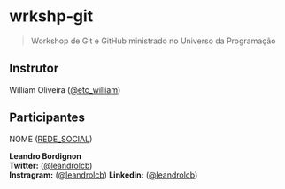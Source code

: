 # wrkshp-git

> Workshop de Git e GitHub ministrado no Universo da Programação

## Instrutor

William Oliveira ([@etc_william](https://twitter.com/etc_william))

## Participantes

NOME ([REDE_SOCIAL](LINK))

**Leandro Bordignon** <br>
**Twitter:** ([@leandrolcb](https://twitter.com/leandrolcb)) <br>
**Instragram:** ([@leandrolcb](https://instagram.com/leandrolcb/))
**Linkedin:** ([@leandrolcb](https://linkedin.com/in/leandrobordignon/))
